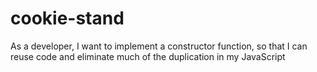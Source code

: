 # cookie-stand
As a developer, I want to implement a constructor function, so that I can reuse code and eliminate much of the duplication in my JavaScript